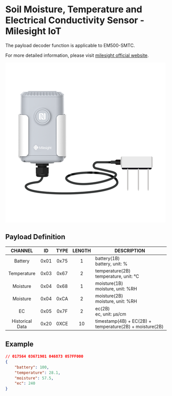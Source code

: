 # Soil Moisture, Temperature and Electrical Conductivity Sensor - Milesight IoT

The payload decoder function is applicable to EM500-SMTC.

For more detailed information, please visit [milesight official website](https://www.milesight-iot.com).

![EM500-SMTC](EM500-SMTC.png)

## Payload Definition

|     CHANNEL     |  ID  | TYPE | LENGTH | DESCRIPTION                                             |
| :-------------: | :--: | :--: | :----: | ------------------------------------------------------- |
|     Battery     | 0x01 | 0x75 |   1    | battery(1B)<br/>battery, unit: %                        |
|   Temperature   | 0x03 | 0x67 |   2    | temperature(2B)<br/>temperature, unit: ℃                |
|    Moisture     | 0x04 | 0x68 |   1    | moisture(1B)<br/>moisture, unit: %RH                    |
|    Moisture     | 0x04 | 0xCA |   2    | moisture(2B)<br/>moisture, unit: %RH                    |
|       EC        | 0x05 | 0x7F |   2    | ec(2B)<br/>ec, unit: µs/cm                              |
| Historical Data | 0x20 | 0XCE |   10   | timestamp(4B) + EC(2B) + temperature(2B) + moisture(2B) |

## Example

```json
// 017564 03671901 046873 057FF000
{
    "battery": 100,
    "temperature": 28.1,
    "moisture": 57.5,
    "ec": 240
}
```
